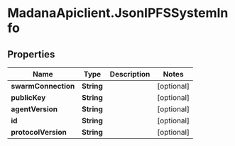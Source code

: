 # MadanaApiclient.JsonIPFSSystemInfo

## Properties

Name | Type | Description | Notes
------------ | ------------- | ------------- | -------------
**swarmConnection** | **String** |  | [optional] 
**publicKey** | **String** |  | [optional] 
**agentVersion** | **String** |  | [optional] 
**id** | **String** |  | [optional] 
**protocolVersion** | **String** |  | [optional] 


